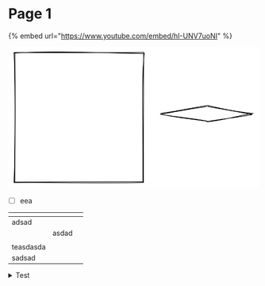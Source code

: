 # Page 1

{% embed url="https://www.youtube.com/embed/hI-UNV7uoNI" %}

<img src=".gitbook/assets/file.drawing.svg" alt="" class="gitbook-drawing">

* [ ] eea

<table data-view="cards"><thead><tr><th></th><th></th><th></th></tr></thead><tbody><tr><td>adsad</td><td></td><td></td></tr><tr><td></td><td>asdad</td><td></td></tr><tr><td></td><td></td><td></td></tr><tr><td>teasdasda</td><td></td><td></td></tr><tr><td>sadsad</td><td></td><td></td></tr></tbody></table>

<details>

<summary>Test</summary>

asdasd

</details>
